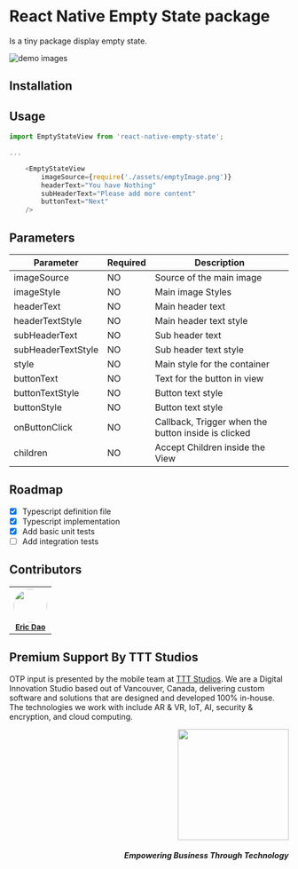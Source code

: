 # React Native Empty State package

Is a tiny package display empty state.

![demo images](https://bitbucket.org/two_tall_totems/react-native-empty-state-view/src/master/assets/Screenshots_row1.png)

## Installation

## Usage

```js
import EmptyStateView from 'react-native-empty-state';

...

    <EmptyStateView
        imageSource={require('./assets/emptyImage.png')}
        headerText="You have Nothing"
        subHeaderText="Please add more content"
        buttonText="Next"
    />

```

## Parameters

| Parameter          | Required | Description                                         |
| ------------------ | -------- | --------------------------------------------------- |
| imageSource        | NO       | Source of the main image                            |
| imageStyle         | NO       | Main image Styles                                   |
| headerText         | NO       | Main header text                                    |
| headerTextStyle    | NO       | Main header text style                              |
| subHeaderText      | NO       | Sub header text                                     |
| subHeaderTextStyle | NO       | Sub header text style                               |
| style              | NO       | Main style for the container                        |
| buttonText         | NO       | Text for the button in view                         |
| buttonTextStyle    | NO       | Button text style                                   |
| buttonStyle        | NO       | Button text style                                   |
| onButtonClick      | NO       | Callback, Trigger when the button inside is clicked |
| children           | NO       | Accept Children inside the View                     |

## Roadmap

- [x] Typescript definition file
- [x] Typescript implementation
- [x] Add basic unit tests
- [ ] Add integration tests

## Contributors

<table>
    <tr border="0" style="border: none; ">
        <th border="0" style="border-left: none; border-right: none;">
        	<img src="https://avatars3.githubusercontent.com/u/60905710?s=400&v=4" width="60px;" style="border-radius: 50%;"/>
        	<br />
        	<sub><a href="https://github.com/ericdao-ttt">Eric Dao</a></sub> <br />
        </th>
    </tr>
</table>

## Premium Support By TTT Studios

OTP input is presented by the mobile team at [TTT Studios](https://ttt.studio). We are a Digital Innovation Studio based out of Vancouver, Canada, delivering custom software and solutions that are designed and developed 100% in-house. The technologies we work with include AR & VR, IoT, AI, security & encryption, and cloud computing.

<div align="right">
	<img src="https://ttt.studio/wp-content/themes/tttwordpresstheme/imgs/ttt-colour.png" width="200px"/>
	<h5>Empowering Business Through Technology</h5>
</div>
